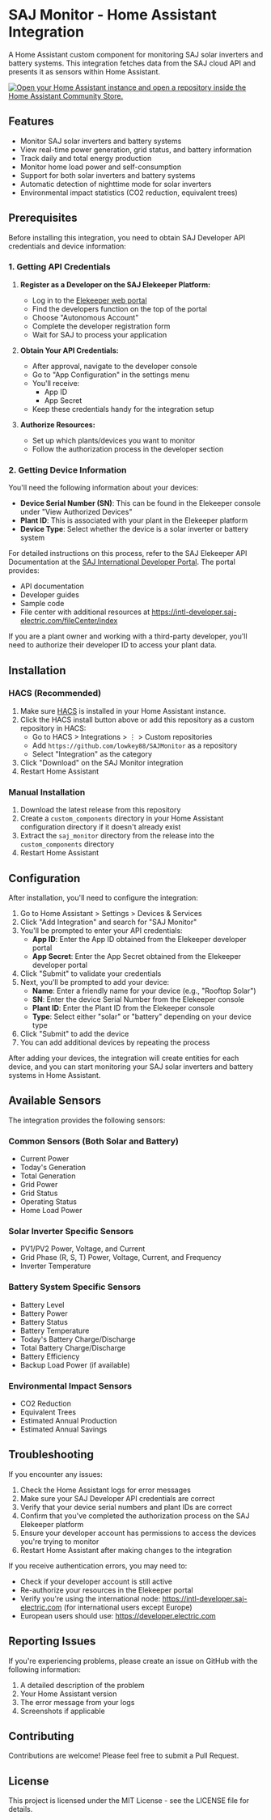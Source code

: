 # SAJ Monitor - Home Assistant Integration

A Home Assistant custom component for monitoring SAJ solar inverters and battery systems. This integration fetches data from the SAJ cloud API and presents it as sensors within Home Assistant.

[![Open your Home Assistant instance and open a repository inside the Home Assistant Community Store.](https://my.home-assistant.io/badges/hacs_repository.svg)](https://my.home-assistant.io/redirect/hacs_repository/?owner=lowkey88&repository=SAJMonitor&category=integration)

## Features

- Monitor SAJ solar inverters and battery systems
- View real-time power generation, grid status, and battery information
- Track daily and total energy production
- Monitor home load power and self-consumption
- Support for both solar inverters and battery systems
- Automatic detection of nighttime mode for solar inverters
- Environmental impact statistics (CO2 reduction, equivalent trees)

<!-- Add screenshots here once available -->
<!-- 
## Screenshots

![Integration](https://raw.githubusercontent.com/lowkey88/SAJMonitor/main/images/integration.png)
![Sensors](https://raw.githubusercontent.com/lowkey88/SAJMonitor/main/images/sensors.png)
-->

## Prerequisites

Before installing this integration, you need to obtain SAJ Developer API credentials and device information:

### 1. Getting API Credentials

1. **Register as a Developer on the SAJ Elekeeper Platform:**
   - Log in to the [Elekeeper web portal](https://intl-developer.saj-electric.com)
   - Find the developers function on the top of the portal
   - Choose "Autonomous Account"
   - Complete the developer registration form
   - Wait for SAJ to process your application

2. **Obtain Your API Credentials:**
   - After approval, navigate to the developer console
   - Go to "App Configuration" in the settings menu
   - You'll receive:
     - App ID
     - App Secret
   - Keep these credentials handy for the integration setup

3. **Authorize Resources:**
   - Set up which plants/devices you want to monitor
   - Follow the authorization process in the developer section

### 2. Getting Device Information

You'll need the following information about your devices:
   - **Device Serial Number (SN)**: This can be found in the Elekeeper console under "View Authorized Devices"
   - **Plant ID**: This is associated with your plant in the Elekeeper platform
   - **Device Type**: Select whether the device is a solar inverter or battery system

For detailed instructions on this process, refer to the SAJ Elekeeper API Documentation at the [SAJ International Developer Portal](https://intl-developer.saj-electric.com). The portal provides:

- API documentation
- Developer guides 
- Sample code
- File center with additional resources at https://intl-developer.saj-electric.com/fileCenter/index

If you are a plant owner and working with a third-party developer, you'll need to authorize their developer ID to access your plant data.

## Installation

### HACS (Recommended)

1. Make sure [HACS](https://hacs.xyz/) is installed in your Home Assistant instance.
2. Click the HACS install button above or add this repository as a custom repository in HACS:
   - Go to HACS > Integrations > ⋮ > Custom repositories
   - Add `https://github.com/lowkey88/SAJMonitor` as a repository
   - Select "Integration" as the category
3. Click "Download" on the SAJ Monitor integration
4. Restart Home Assistant

### Manual Installation

1. Download the latest release from this repository
2. Create a `custom_components` directory in your Home Assistant configuration directory if it doesn't already exist
3. Extract the `saj_monitor` directory from the release into the `custom_components` directory
4. Restart Home Assistant

## Configuration

After installation, you'll need to configure the integration:

1. Go to Home Assistant > Settings > Devices & Services
2. Click "Add Integration" and search for "SAJ Monitor"
3. You'll be prompted to enter your API credentials:
   - **App ID**: Enter the App ID obtained from the Elekeeper developer portal
   - **App Secret**: Enter the App Secret obtained from the Elekeeper developer portal
4. Click "Submit" to validate your credentials
5. Next, you'll be prompted to add your device:
   - **Name**: Enter a friendly name for your device (e.g., "Rooftop Solar")
   - **SN**: Enter the device Serial Number from the Elekeeper console
   - **Plant ID**: Enter the Plant ID from the Elekeeper console
   - **Type**: Select either "solar" or "battery" depending on your device type
6. Click "Submit" to add the device
7. You can add additional devices by repeating the process

After adding your devices, the integration will create entities for each device, and you can start monitoring your SAJ solar inverters and battery systems in Home Assistant.

## Available Sensors

The integration provides the following sensors:

### Common Sensors (Both Solar and Battery)
- Current Power
- Today's Generation
- Total Generation
- Grid Power
- Grid Status
- Operating Status
- Home Load Power

### Solar Inverter Specific Sensors
- PV1/PV2 Power, Voltage, and Current
- Grid Phase (R, S, T) Power, Voltage, Current, and Frequency
- Inverter Temperature

### Battery System Specific Sensors
- Battery Level
- Battery Power
- Battery Status
- Battery Temperature
- Today's Battery Charge/Discharge
- Total Battery Charge/Discharge
- Battery Efficiency
- Backup Load Power (if available)

### Environmental Impact Sensors
- CO2 Reduction
- Equivalent Trees
- Estimated Annual Production
- Estimated Annual Savings

## Troubleshooting

If you encounter any issues:

1. Check the Home Assistant logs for error messages
2. Make sure your SAJ Developer API credentials are correct
3. Verify that your device serial numbers and plant IDs are correct
4. Confirm that you've completed the authorization process on the SAJ Elekeeper platform
5. Ensure your developer account has permissions to access the devices you're trying to monitor
6. Restart Home Assistant after making changes to the integration

If you receive authentication errors, you may need to:
- Check if your developer account is still active
- Re-authorize your resources in the Elekeeper portal
- Verify you're using the international node: https://intl-developer.saj-electric.com (for international users except Europe)
- European users should use: https://developer.electric.com

## Reporting Issues

If you're experiencing problems, please create an issue on GitHub with the following information:
1. A detailed description of the problem
2. Your Home Assistant version
3. The error message from your logs
4. Screenshots if applicable

## Contributing

Contributions are welcome! Please feel free to submit a Pull Request.

## License

This project is licensed under the MIT License - see the LICENSE file for details.
